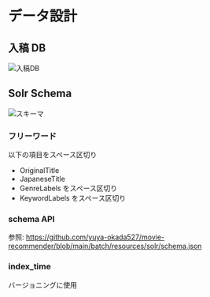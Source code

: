 # データ設計

## 入稿 DB

![入稿DB](https://github.com/yuya-okada527/movie-recommender/blob/main/docs/Data/ER%E5%9B%B3.png)

## Solr Schema

![スキーマ](https://github.com/yuya-okada527/movie-recommender/blob/main/docs/Data/solr-schema.png)

### フリーワード

以下の項目をスペース区切り

- OriginalTitle
- JapaneseTitle
- GenreLabels をスペース区切り
- KeywordLabels をスペース区切り

### schema API

参照: https://github.com/yuya-okada527/movie-recommender/blob/main/batch/resources/solr/schema.json

### index_time

バージョニングに使用
